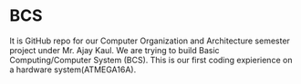 # BCS
It is GitHub repo for our Computer Organization and Architecture semester project under Mr. Ajay Kaul.
We are trying to build Basic Computing/Computer System (BCS).
This is our first coding expierience on a hardware system(ATMEGA16A).
